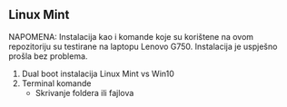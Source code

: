 ## Linux Mint 

NAPOMENA: Instalacija kao i komande koje su korištene na ovom repozitoriju su testirane na laptopu Lenovo G750. Instalacija je uspješno prošla bez problema. 

1. Dual boot instalacija Linux Mint vs Win10 
2. Terminal komande
    - Skrivanje foldera ili fajlova 
